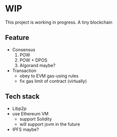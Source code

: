 # WIP
This project is working in progress. A tiny blockchain

## Feature
- Consensus
    1. POW
    2. POW + DPOS
    3. Algorand maybe?
- Transaction
    - obey to EVM gas-using rules
    - fix gas limit of contract (virtually)

## Tech stack
- Libp2p
- use Ethereum VM
    - support Solidity
    - will support jsvm in the future
- IPFS maybe?
